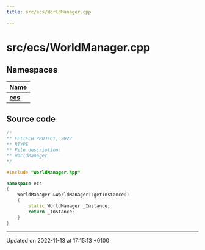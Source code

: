 ```yaml
---
title: src/ecs/WorldManager.cpp

---
```


# src/ecs/WorldManager.cpp



## Namespaces

| Name           |
| -------------- |
| **[ecs](Namespaces/namespaceecs.md)**  |




## Source code

```cpp
/*
** EPITECH PROJECT, 2022
** RTYPE
** File description:
** WorldManager
*/

#include "WorldManager.hpp"

namespace ecs
{
    WorldManager &WorldManager::getInstance()
    {
        static WorldManager _Instance;
        return _Instance;
    }
}
```


-------------------------------

Updated on 2022-11-13 at 17:15:13 +0100
